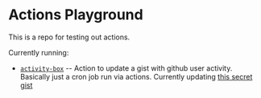 # Actions Playground

This is a repo for testing out actions.

Currently running:

- [`activity-box`](https://github.com/JasonEtco/activity-box) -- Action to update a gist with github user activity. Basically just a cron job run via actions. Currently updating [this secret gist](https://gist.github.com/jonchurch/71c8d991c8fd2e7ce16be520ae6f1e20)
